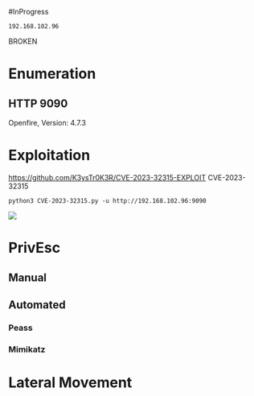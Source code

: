 #InProgress 
```IP
192.168.102.96
```

BROKEN
# Enumeration

## HTTP 9090
Openfire, Version: 4.7.3


# Exploitation

https://github.com/K3ysTr0K3R/CVE-2023-32315-EXPLOIT
CVE-2023-32315
```
python3 CVE-2023-32315.py -u http://192.168.102.96:9090 
```

![](https://github.com/bipbopbup/writeups/blob/main/Media/Pasted%20image%2020241202082623.png?raw=true)


# PrivEsc

## Manual

## Automated

### Peass
### Mimikatz

# Lateral Movement
